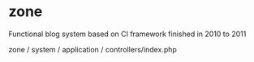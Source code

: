 zone
====

Functional blog system based on CI framework finished in 2010 to 2011


 zone / system / application / controllers/index.php
